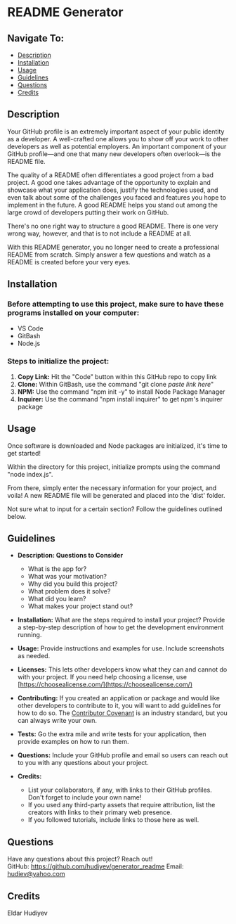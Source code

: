 # README Generator

## Navigate To:

- [Description](#description)
- [Installation](#installation)
- [Usage](#usage)
- [Guidelines](#guidelines)
- [Questions](#questions)
- [Credits](#credits)

## Description

Your GitHub profile is an extremely important aspect of your public identity as a developer. A well-crafted one allows you to show off your work to other developers as well as potential employers. An important component of your GitHub profile—and one that many new developers often overlook—is the README file.

The quality of a README often differentiates a good project from a bad project. A good one takes advantage of the opportunity to explain and showcase what your application does, justify the technologies used, and even talk about some of the challenges you faced and features you hope to implement in the future. A good README helps you stand out among the large crowd of developers putting their work on GitHub.

There's no one right way to structure a good README. There is one very wrong way, however, and that is to not include a README at all.

With this README generator, you no longer need to create a professional README from scratch. Simply answer a few questions and watch as a README is created before your very eyes.

## Installation

### Before attempting to use this project, make sure to have these programs installed on your computer:

- VS Code
- GitBash
- Node.js

### Steps to initialize the project:

1. **Copy Link:** Hit the "Code" button within this GitHub repo to copy link
1. **Clone:** Within GitBash, use the command "git clone _paste link here_"
1. **NPM:** Use the command "npm init -y" to install Node Package Manager
1. **Inquirer:** Use the command "npm install inquirer" to get npm's inquirer package

## Usage

Once software is downloaded and Node packages are initialized, it's time to get started!

Within the directory for this project, initialize prompts using the command "node index.js".

From there, simply enter the necessary information for your project, and voila! A new README file will be generated and placed into the 'dist' folder.

Not sure what to input for a certain section? Follow the guidelines outlined below.

## Guidelines

- **Description: Questions to Consider**

  - What is the app for?
  - What was your motivation?
  - Why did you build this project?
  - What problem does it solve?
  - What did you learn?
  - What makes your project stand out?

- **Installation:** What are the steps required to install your project? Provide a step-by-step description of how to get the development environment running.

- **Usage:** Provide instructions and examples for use. Include screenshots as needed.

- **Licenses:** This lets other developers know what they can and cannot do with your project. If you need help choosing a license, use [https://choosealicense.com/](https://choosealicense.com/)

- **Contributing:** If you created an application or package and would like other developers to contribute to it, you will want to add guidelines for how to do so. The [Contributor Covenant](https://www.contributor-covenant.org/) is an industry standard, but you can always write your own.

- **Tests:** Go the extra mile and write tests for your application, then provide examples on how to run them.

- **Questions:** Include your GitHub profile and email so users can reach out to you with any questions about your project.

- **Credits:**
  - List your collaborators, if any, with links to their GitHub profiles. Don't forget to include your own name!
  - If you used any third-party assets that require attribution, list the creators with links to their primary web presence.
  - If you followed tutorials, include links to those here as well.

## Questions

Have any questions about this project? Reach out!  
GitHub: https://github.com/hudiyev/generator_readme
Email: hudiev@yahoo.com

## Credits

Eldar Hudiyev
